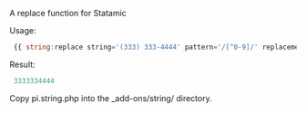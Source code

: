 A replace function for Statamic

Usage: 
 ```javascript
  {{ string:replace string='(333) 333-4444' pattern='/[^0-9]/' replacement='' }}
 ```
Result: 
 ```javascript
  3333334444
 ```
 
 Copy pi.string.php into the _add-ons/string/ directory.
